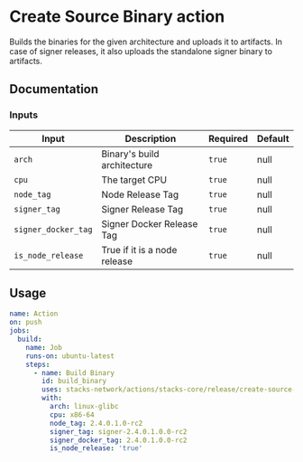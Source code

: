 # Create Source Binary action

Builds the binaries for the given architecture and uploads it to artifacts. In case of signer releases, it also uploads the standalone signer binary to artifacts.

## Documentation

### Inputs

| Input               | Description                  | Required | Default |
| ------------------- | ---------------------------- | -------- | ------- |
| `arch`              | Binary's build architecture  | `true`   | null    |
| `cpu`               | The target CPU               | `true`   | null    |
| `node_tag`          | Node Release Tag             | `true`   | null    |
| `signer_tag`        | Signer Release Tag           | `true`   | null    |
| `signer_docker_tag` | Signer Docker Release Tag    | `true`   | null    |
| `is_node_release`   | True if it is a node release | `true`   | null    |

## Usage

```yaml
name: Action
on: push
jobs:
  build:
    name: Job
    runs-on: ubuntu-latest
    steps:
      - name: Build Binary
        id: build_binary
        uses: stacks-network/actions/stacks-core/release/create-source-binary@feat/release-signer-alongside-node
        with:
          arch: linux-glibc
          cpu: x86-64
          node_tag: 2.4.0.1.0-rc2
          signer_tag: signer-2.4.0.1.0.0-rc2
          signer_docker_tag: 2.4.0.1.0.0-rc2
          is_node_release: 'true'
```
